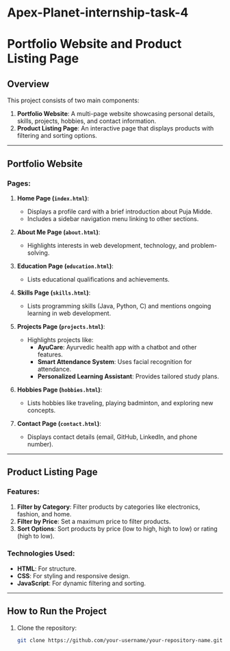 # Apex-Planet-internship-task-4
# Portfolio Website and Product Listing Page

## Overview
This project consists of two main components:
1. **Portfolio Website**: A multi-page website showcasing personal details, skills, projects, hobbies, and contact information.
2. **Product Listing Page**: An interactive page that displays products with filtering and sorting options.

---

## Portfolio Website

### Pages:
1. **Home Page (`index.html`)**:
   - Displays a profile card with a brief introduction about Puja Midde.
   - Includes a sidebar navigation menu linking to other sections.

2. **About Me Page (`about.html`)**:
   - Highlights interests in web development, technology, and problem-solving.

3. **Education Page (`education.html`)**:
   - Lists educational qualifications and achievements.

4. **Skills Page (`skills.html`)**:
   - Lists programming skills (Java, Python, C) and mentions ongoing learning in web development.

5. **Projects Page (`projects.html`)**:
   - Highlights projects like:
     - **AyuCare**: Ayurvedic health app with a chatbot and other features.
     - **Smart Attendance System**: Uses facial recognition for attendance.
     - **Personalized Learning Assistant**: Provides tailored study plans.

6. **Hobbies Page (`hobbies.html`)**:
   - Lists hobbies like traveling, playing badminton, and exploring new concepts.

7. **Contact Page (`contact.html`)**:
   - Displays contact details (email, GitHub, LinkedIn, and phone number).

---

## Product Listing Page

### Features:
1. **Filter by Category**: Filter products by categories like electronics, fashion, and home.
2. **Filter by Price**: Set a maximum price to filter products.
3. **Sort Options**: Sort products by price (low to high, high to low) or rating (high to low).

### Technologies Used:
- **HTML**: For structure.
- **CSS**: For styling and responsive design.
- **JavaScript**: For dynamic filtering and sorting.

---

## How to Run the Project

1. Clone the repository:
   ```bash
   git clone https://github.com/your-username/your-repository-name.git
